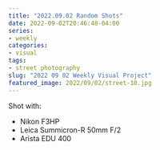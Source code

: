 ```yaml
---
title: "2022.09.02 Random Shots"
date: 2022-09-02T20:46:48-04:00
series:
- weekly
categories:
- visual
tags:
- street photography
slug: "2022 09 02 Weekly Visual Project"
featured_image: 2022/09/02/street-10.jpg
---
```


Shot with:
- Nikon F3HP
- Leica Summicron-R 50mm F/2
- Arista EDU 400
<!--more-->
<!--toc-->
